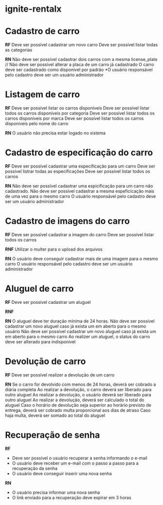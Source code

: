 # ignite-rentalx

# Cadastro de carro

**RF**
Deve ser possível cadastrar um novo carro
Deve ser possível listar todas as categorias

**RN**
Não deve ser possível cadastrar dois carros com a mesma license_plate
// Não deve ser possível alterar a placa de um carro já cadastrado
O carro deve ser cadastrado como disponível por padrão
\*O usuário responsável pelo cadastro deve ser um usuário administrador

# Listagem de carro

**RF**
Deve ser possível listar os carros disponíveis
Deve ser possível listar todos os carros disponíveis por categoria
Deve ser possível listar todos os carros disponíveis por marca
Deve ser possível listar todos os carros disponíveis pelo nome do carro

**RN**
O usuário não precisa estar logado no sistema

# Cadastro de especificação do carro

**RF**
Deve ser possível cadastrar uma especificação para um carro
Deve ser possível listrar todas as especificações
Deve ser possível listar todos os carros

**RN**
Não deve ser possível cadastrar uma espicificação para um carro não cadastrado.
Não deve ser possível cadastrar a mesma espeficicação mais de uma vez para o mesmo carro
O usuário responsável pelo cadastro deve ser um usuário administrador

# Cadastro de imagens do carro

**RF**
Deve ser possível cadastrar a imagem do carro
Deve ser possível listar todos os carros

**RNF**
Utilizar o multer para o upload dos arquivos

**RN**
O usuário deve conseguir cadastrar mais de uma imagem para o mesmo carro
O usuário responsável pelo cadastro deve ser um usuário administrador

# Aluguel de carro

**RF**
Deve ser possível cadastrar um aluguel

**RNF**

**RN**
O aluguel deve ter duração mínima de 24 horas.
Não deve ser possível cadastrar um novo aluguel caso já exista um em aberto para o mesmo usuário
Não deve ser possível cadastrar um novo aluguel caso já exista um em aberto para o mesmo carro
Ao realizer um aluguel, o status do carro deve ser alterado para indisponivel

# Devolução de carro

**RF**
Deve ser possível realizer a devolução de um carro

**RN**
Se o carro for devolvido com menos de 24 horas, deverá ser cobrado a diária completa
Ao realizar a devolução, o carro deverá ser liberado para outro aluguel
Ao realizar a devolução, o usuário deverá ser liberado para outro aluguel
Ao realizar a devolução, deverá ser calculado o total do aluguel
Caso o horário de devolução seja superior ao horário previsto de entrega, deverá ser cobrado multa proporcional aos dias de atraso
Caso haja multa, deverá ser somado ao total do aluguel

# Recuperação de senha

**RF**

- Deve ser possível o usuário recuperar a senha informando o e-mail
- O usuário deve receber um e-mail com o passo a passo para a recuperação da senha
- O usuário deve conseguir inserir uma nova senha

**RN**

- O usuário precisa informar uma nova senha
- O link enviado para a recuperação deve expirar em 3 horas

